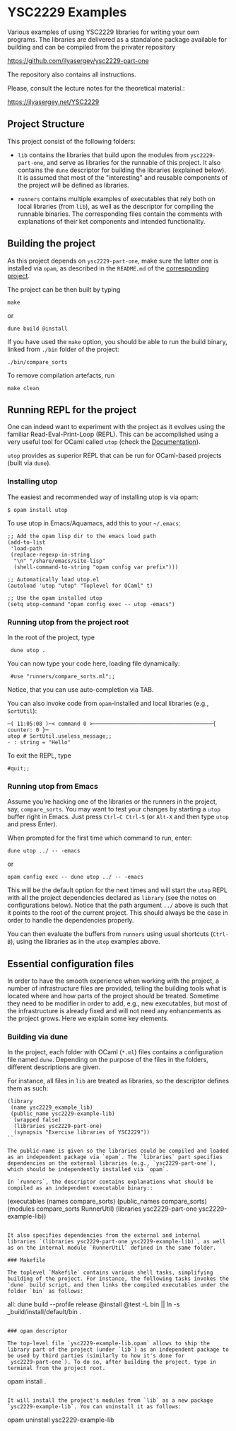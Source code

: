 # YSC2229 Examples

Various examples of using YSC2229 libraries for writing your own
programs. The libraries are delivered as a standalone package
available for building and can be compiled from the privater
repository

https://github.com/ilyasergey/ysc2229-part-one

The repository also contains all instructions.

Please, consult the lecture notes for the theoretical material.:

https://ilyasergey.net/YSC2229

## Project Structure 

This project consist of the following folders:

* `lib` contains the libraries that build upon the modules from
  `ysc2229-part-one`, and serve as libraries for the runnable of this
  project. It also contains the `dune` descriptor for building the
  libraries (explained below). It is assumed that most of the
  "interesting" and reusable components of the project will be defined
  as libraries.

* `runners` contains multiple examples of executables that rely both
  on local libraries (from `lib`), as well as the descriptor for
  compiling the runnable binaries. The corresponding files contain the
  comments with explanations of their ket components and intended
  functionality.

## Building the project

As this project depends on `ysc2229-part-one`, make sure the latter
one is installed via `opam`, as described in the `README.md` of the
[corresponding project](https://github.com/ilyasergey/ysc2229-part-one).

The project can be then built by typing

```
make
```

or

```
dune build @install
```

If you have used the `make` option, you should be able to run the
build binary, linked from `./bin` folder of the project:

```
./bin/compare_sorts
```

To remove compilation artefacts, run

```
make clean
```

## Running REPL for the project

One can indeed want to experiment with the project as it evolves using
the familiar Read-Eval-Print-Loop (REPL). This can be accomplished
using a very useful tool for OCaml called `utop` (check the
[Documentation](https://github.com/ocaml-community/utop)).

`utop` provides as superior REPL that can be run for OCaml-based
projects (built via `dune`).

### Installing utop

The easiest and recommended way of installing utop is via opam:

```
$ opam install utop
```

To use utop in Emacs/Aquamacs, add this to your `~/.emacs`:

```
;; Add the opam lisp dir to the emacs load path
(add-to-list
 'load-path
 (replace-regexp-in-string
  "\n" "/share/emacs/site-lisp"
  (shell-command-to-string "opam config var prefix")))

;; Automatically load utop.el
(autoload 'utop "utop" "Toplevel for OCaml" t)

;; Use the opam installed utop
(setq utop-command "opam config exec -- utop -emacs")
```

### Running utop from the project root

In the root of the project, type

```
 dune utop .
```

You can now type your code here, loading file dynamically:

```
 #use "runners/compare_sorts.ml";;
```

Notice, that you can use auto-completion via TAB.

You can also invoke code from `opam`-installed and local libraries
(e.g., `SortUtil`):

```
─( 11:05:08 )─< command 0 >──────────────────────────────────────{ counter: 0 }─
utop # SortUtil.useless_message;;
- : string = "Hello"
```

To exit the REPL, type

```
#quit;;
```

### Running utop from Emacs

Assume you're hacking one of the libraries or the runners in the
project, say, `compare_sorts`. You may want to test your changes by
starting a `utop` buffer right in Emacs. Just press `Ctrl-C Ctrl-S`
(or `Alt-X` and then type `utop` and press Enter).

When prompted for the first time which command to run, enter:

```
dune utop ../ -- -emacs
```

or

```
opam config exec -- dune utop ../ -- -emacs
```

This will be the default option for the next times and will start the
`utop` REPL with all the project dependencies declared as `library`
(see the notes on configurations below). Notice that the path
argument `../` above is such that it points to the root of the current
project. This should always be the case in order to handle the
dependencies properly.

You can then evaluate the buffers from `runners` using usual shortcuts
(`Ctrl-B`), using the libraries as in the `utop` examples above.


## Essential configuration files

In order to have the smooth experience when working with the project,
a number of infrastructure files are provided, telling the building
tools what is located where and how parts of the project should be
treated. Sometime they need to be modifier in order to add, e.g., new
executables, but most of the infrastructure is already fixed and will
not need any enhancements as the project grows. Here we explain some
key elements.

### Building via dune

In the project, each folder with OCaml (`*.ml`) files contains a
configuration file named `dune`. Depending on the purpose of the files
in the folders, different descriptions are given.

For instance, all files in `lib` are treated as libraries, so the
descriptor defines them as such:

```
(library
 (name ysc2229_example_lib)
 (public_name ysc2229-example-lib)
  (wrapped false)
  (libraries ysc2229-part-one)
  (synopsis "Exercise libraries of YSC2229"))
``

The public-name is given so the libraries could be compiled and loaded
as an independent package via `opam`. The `libraries` part specifies
dependencies on the external libraries (e.g., `ysc2229-part-one`),
which should be independently installed via `opam`.

In `runners`, the descriptor contains explanations what should be
compiled as an independent executable binary::

```
(executables
 (names compare_sorts)
  (public_names compare_sorts)
  (modules compare_sorts RunnerUtil)
  (libraries ysc2229-part-one ysc2229-example-lib))
```

It also specifies dependencies from the external and internal
libraries `(libraries ysc2229-part-one ysc2229-example-lib)`, as well
as on the internal module `RunnerUtil` defined in the same folder.

### Makefile

The toplevel `Makefile` contains various shell tasks, simplifying
building of the project. For instance, the following tasks invokes the
`dune` build script, and then links the compiled executables under the
folder `bin` as follows:

```
all:
	dune build --profile release @install 
	@test -L bin || ln -s _build/install/default/bin .
```

### opam descriptor

The top-level file `ysc2229-example-lib.opam` allows to ship the
library part of the project (under `lib`) as an independent package to
be used by third parties (similarly to how it's done for
`ysc2229-part-one`). To do so, after building the project, type in
terminal from the project root.

```
opam install .
```

It will install the project's modules from `lib` as a new package
`ysc2229-example-lib`. You can uninstall it as follows:

```
opam uninstall ysc2229-example-lib
```







